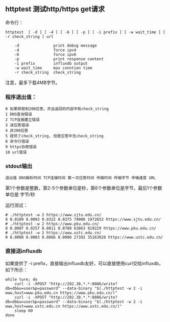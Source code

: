 ## httptest 测试http/https get请求

命令行：
```
httptest  [ -d ] [ -4 ] [ -6 ] [ -p ] [ -i prefix ] [ -w wait_time ] [ -r check_string ] url

    -d               print debug message
    -4               force ipv4
    -6               force ipv6
    -p               print response content
    -i prefix        influxdb output
    -w wait_time     max conntion time
    -r check_string  check_string
```
注意，最多下载4MB字节。

### 程序退出值：
```
0 如果获取到200应答，并且返回的内容中有check_string
1 DNS查询错误
2 TCP连接建立错误
3 读应答错误
4 非200应答
5 提供了check_string, 但是应答中无check_string
8 命令行错误
9 https协商错误
10 url错误
```

### stdout输出
```
退出值 DNS解析时间 TCP连接时间 第一次应答时间 传输时间 传输字节 传输速度 URL
```

第1个参数是整数，第2-5个参数单位是秒，第6个参数单位是字节，最后1个参数单位是 字节/秒

运行测试：

```
# ./httptest -w 2 https://www.sjtu.edu.cn/
0 0.0109 0.0093 0.0322 0.0375 74006 1972652 https://www.sjtu.edu.cn/
# ./httptest -w 2 https://www.pku.edu.cn/
0 0.0007 0.0257 0.0811 0.0780 63863 819229 https://www.pku.edu.cn/
# ./httptest -w 2 https://www.ustc.edu.cn/
0 0.0008 0.0003 0.0066 0.0008 27392 35163028 https://www.ustc.edu.cn/
```

### 直接送influxdb

如果提供了 -i prefix，直接输出influxdb友好，可以直接使用curl交给influxdb，如下所示：

```
while ture; do
	curl -i -XPOST "http://202.38.*.*:8086/write?db=db&u=user&p=password" --data-binary "$(./httptest -w 2 -i www,host=www.pku.edu.cn https://www.pku.edu.cn/)"
	curl -i -XPOST "http://202.38.*.*:8086/write?db=db&u=user&p=password" --data-binary "$(./httptest -w 2 -i www,host=www.ustc.edu.cn https://www.ustc.edu.cn/)"
	sleep 60
done
```
